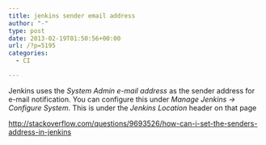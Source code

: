 ```yaml
---
title: jenkins sender email address
author: "-"
type: post
date: 2013-02-19T01:50:56+00:00
url: /?p=5195
categories:
  - CI

---
```

Jenkins uses the _System Admin e-mail address_ as the sender address for e-mail notification. You can configure this under _Manage Jenkins -> Configure System_. This is under the _Jenkins Location_ header on that page

http://stackoverflow.com/questions/9693526/how-can-i-set-the-senders-address-in-jenkins